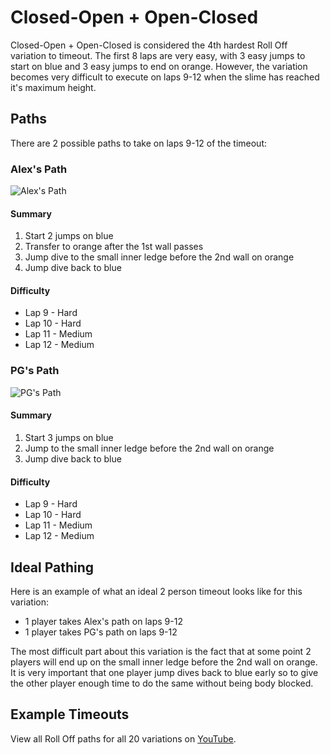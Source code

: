 # Closed-Open + Open-Closed

Closed-Open + Open-Closed is considered the 4th hardest Roll Off variation to timeout. The first 8 laps are very easy, with 3 easy jumps to start on blue and 3 easy jumps to end on orange. However, the variation becomes very difficult to execute on laps 9-12 when the slime has reached it's maximum height.

## Paths

There are 2 possible paths to take on laps 9-12 of the timeout:

### Alex's Path

![Alex's Path](../images/variations/cooc1.gif)

#### Summary

1. Start 2 jumps on blue
2. Transfer to orange after the 1st wall passes
3. Jump dive to the small inner ledge before the 2nd wall on orange
4. Jump dive back to blue

#### Difficulty

* Lap 9 - Hard
* Lap 10 - Hard
* Lap 11 - Medium
* Lap 12 - Medium

### PG's Path

![PG's Path](../images/variations/cooc2.gif)

#### Summary

1. Start 3 jumps on blue
3. Jump to the small inner ledge before the 2nd wall on orange
4. Jump dive back to blue

#### Difficulty

* Lap 9 - Hard
* Lap 10 - Hard
* Lap 11 - Medium
* Lap 12 - Medium

## Ideal Pathing

Here is an example of what an ideal 2 person timeout looks like for this variation:

* 1 player takes Alex's path on laps 9-12
* 1 player takes PG's path on laps 9-12

The most difficult part about this variation is the fact that at some point 2 players will end up on the small inner ledge before the 2nd wall on orange. It is very important that one player jump dives back to blue early so to give the other player enough time to do the same without being body blocked.

## Example Timeouts

View all Roll Off paths for all 20 variations on [YouTube](https://www.youtube.com/playlist?list=PLG_QNSp9ZgJLWYSNl4vY26VJCZeOQHO1F).
